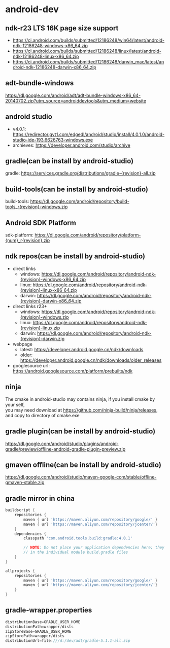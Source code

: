 # android-dev

## ndk-r23 LTS 16K page size support

- https://ci.android.com/builds/submitted/12186248/win64/latest/android-ndk-12186248-windows-x86_64.zip
- https://ci.android.com/builds/submitted/12186248/linux/latest/android-ndk-12186248-linux-x86_64.zip
- https://ci.android.com/builds/submitted/12186248/darwin_mac/latest/android-ndk-12186248-darwin-x86_64.zip

## adt-bundle-windows
https://dl.google.com/android/adt/adt-bundle-windows-x86_64-20140702.zip?utm_source=androiddevtools&utm_medium=website

## android studio
* v4.0.1: https://redirector.gvt1.com/edgedl/android/studio/install/4.0.1.0/android-studio-ide-193.6626763-windows.exe
* archieves: https://developer.android.com/studio/archive  

## gradle(can be install by android-studio)
gradle: https://services.gradle.org/distributions/gradle-{revision}-all.zip  

## build-tools(can be install by android-studio)
build-tools: https://dl.google.com/android/repository/build-tools_r{revision}-windows.zip  

## Android SDK Platform
sdk-platform: https://dl.google.com/android/repository/platform-{num}_r{revision}.zip  

## ndk repos(can be install by android-studio)
* direct links
  - windows: https://dl.google.com/android/repository/android-ndk-{revision}-windows-x86_64.zip  
  - linux: https://dl.google.com/android/repository/android-ndk-{revision}-linux-x86_64.zip  
  - darwin: https://dl.google.com/android/repository/android-ndk-{revision}-darwin-x86_64.zip
* direct links r23+
  - windows: https://dl.google.com/android/repository/android-ndk-{revision}-windows.zip  
  - linux: https://dl.google.com/android/repository/android-ndk-{revision}-linux.zip  
  - darwin: https://dl.google.com/android/repository/android-ndk-{revision}-darwin.zip
* webpage
  - latest: https://developer.android.google.cn/ndk/downloads
  - older: https://developer.android.google.cn/ndk/downloads/older_releases
* googlesource url: https://android.googlesource.com/platform/prebuilts/ndk

## ninja
The cmake in android-studio may contains ninja, if you install cmake by your self,  
you may need download at https://github.com/ninja-build/ninja/releases, and copy to directory of cmake.exe

## gradle plugin(can be install by android-studio)
https://dl.google.com/android/studio/plugins/android-gradle/preview/offline-android-gradle-plugin-preview.zip  

## gmaven offline(can be install by android-studio)
https://dl.google.com/android/studio/maven-google-com/stable/offline-gmaven-stable.zip  

## gradle mirror in china
```gradle
buildscript {
    repositories {
        maven { url 'https://maven.aliyun.com/repository/google/' }
        maven { url 'https://maven.aliyun.com/repository/jcenter/'}
    }
    dependencies {
        classpath 'com.android.tools.build:gradle:4.0.1'

        // NOTE: Do not place your application dependencies here; they belong
        // in the individual module build.gradle files
    }        
}

allprojects {
    repositories {
        maven { url 'https://maven.aliyun.com/repository/google/' }
        maven { url 'https://maven.aliyun.com/repository/jcenter/'}
    }
}
```

## gradle-wrapper.properties
```gradle
distributionBase=GRADLE_USER_HOME
distributionPath=wrapper/dists
zipStoreBase=GRADLE_USER_HOME
zipStorePath=wrapper/dists
distributionUrl=file:///d:/dev/adt/gradle-5.1.1-all.zip
```




